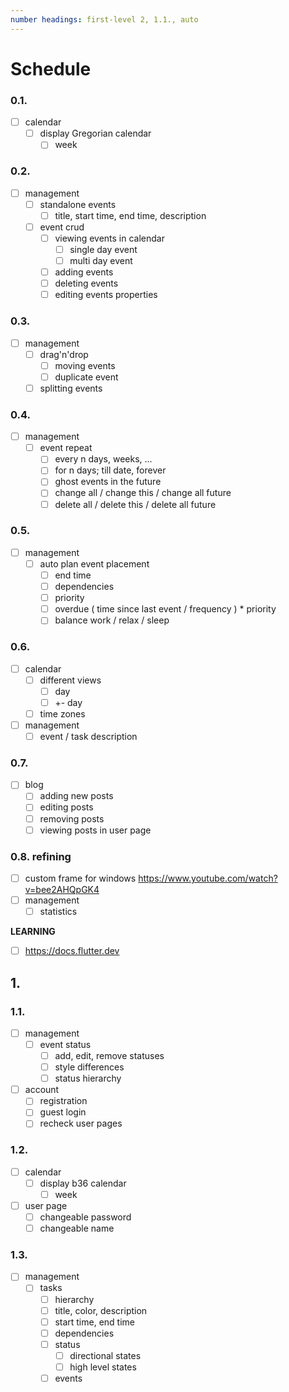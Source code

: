 ```yaml
---
number headings: first-level 2, 1.1., auto
---
```

# Schedule
### 0.1. 
- [ ] calendar
	- [ ] display Gregorian calendar
		- [ ] week
### 0.2. 
- [ ] management
	- [ ] standalone events
		- [ ] title, start time, end time, description
	- [ ]  event crud
		- [ ] viewing events in calendar
			- [ ] single day event
			- [ ] multi day event
		- [ ] adding events
		- [ ] deleting events
		- [ ] editing events properties
### 0.3. 
- [ ] management
	- [ ] drag'n'drop
		- [ ] moving events
		- [ ] duplicate event
	- [ ] splitting events
### 0.4. 
- [ ] management
	- [ ] event repeat
		- [ ] every n days, weeks, ...
		- [ ] for n days; till date, forever
		- [ ] ghost events in the future
		- [ ] change all / change this / change all future
		- [ ] delete all / delete this / delete all future
### 0.5. 
- [ ] management
	- [ ] auto plan event placement
		- [ ] end time
		- [ ] dependencies
		- [ ] priority
		- [ ] overdue ( time since last event / frequency ) * priority
		- [ ] balance work / relax / sleep
### 0.6. 
- [ ] calendar
	- [ ] different views
		- [ ] day
		- [ ] +- day
	- [ ] time zones
- [ ] management
	- [ ] event / task description
### 0.7. 
- [ ] blog
	- [ ] adding new posts
	- [ ] editing posts
	- [ ] removing posts
	- [ ] viewing posts in user page
### 0.8. refining
- [ ] custom frame for windows
      https://www.youtube.com/watch?v=bee2AHQpGK4
- [ ] management
	- [ ] statistics

**LEARNING** 
- [ ] https://docs.flutter.dev
## 1. 
### 1.1. 
- [ ] management
	- [ ] event status
		- [ ] add, edit, remove statuses
		- [ ] style differences
		- [ ] status hierarchy 
- [ ] account
	- [ ] registration
	- [ ] guest login
	- [ ] recheck user pages
### 1.2. 
- [ ] calendar
	- [ ] display b36 calendar
		- [ ] week
- [ ] user page
	- [ ] changeable password
	- [ ] changeable name
### 1.3. 
- [ ] management
	- [ ] tasks
		- [ ] hierarchy
		- [ ] title, color, description
		- [ ] start time, end time
		- [ ] dependencies
		- [ ] status
			- [ ] directional states
			- [ ] high level states
		- [ ] events
